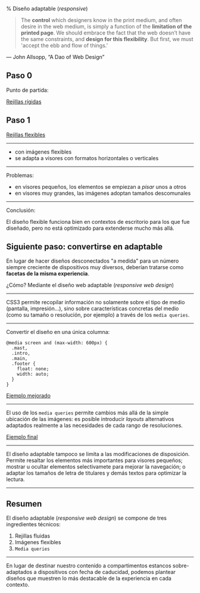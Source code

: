 % Diseño adaptable (_responsive_)

>The **control** which designers know in the print medium, and often desire in the web medium, is simply a function of the **limitation of the printed page**. We should embrace the fact that the web doesn’t have the same constraints, and **design for this flexibility**. But first, we must 'accept the ebb and flow of things.'

&mdash; John Allsopp, “A Dao of Web Design”

## Paso 0

Punto de partida:

[Rejillas rígidas](https://codepen.io/justincavery/full/rzfbg)


## Paso 1

[Rejillas flexibles](https://alistapart.com/d/responsive-web-design/ex/ex-site-flexible.html)

---

- con imágenes flexibles
- se adapta a visores con formatos horizontales o verticales

---

Problemas:

- en visores pequeños, los elementos se empiezan a _pisar_ unos a otros
- en visores muy grandes, las imágenes adoptan tamaños descomunales

---

Conclusión:

El diseño flexible funciona bien en contextos de escritorio para los que fue diseñado, pero no está optimizado para extenderse mucho más allá.

## Siguiente paso: convertirse en adaptable

En lugar de hacer diseños desconectados "a medida" para un número siempre creciente de dispositivos muy diversos, deberían tratarse como **facetas de la misma experiencia**. 

¿Cómo? Mediante el diseño web adaptable (_responsive web design_) 

---

CSS3 permite recopilar información no solamente sobre el tipo de medio (pantalla, impresión...), sino sobre características concretas del medio (como su tamaño o resolución, por ejemplo) a través de los `media queries`.

---

Convertir el diseño en una única columna:

```
@media screen and (max-width: 600px) {
  .mast,
  .intro,
  .main,
  .footer {
    float: none;
    width: auto;
  }
}
```

[Ejemplo mejorado](https://alistapart.com/d/responsive-web-design/ex/ex-site-linearize.html)

---

El uso de los `media queries` permite cambios más allá de la simple ubicación de las imágenes: es posible introducir _layouts_ alternativos adaptados realmente a las necesidades de cada rango de resoluciones.

[Ejemplo final](https://alistapart.com/d/responsive-web-design/ex/ex-site-FINAL.html)

---

El diseño adaptable tampoco se limita a las modificaciones de disposición. Permite resaltar los elementos más importantes para visores pequeños; mostrar u ocultar elementos selectivamete para mejorar la navegación; o adaptar los tamaños de letra de titulares y demás textos para optimizar la lectura.

---

## Resumen

El diseño adaptable (_responsive web design_) se compone de tres ingredientes técnicos:

1. Rejillas fluidas
2. Imágenes flexibles
3. `Media queries`

---

En lugar de destinar nuestro contenido a compartimentos estancos sobre-adaptados a dispositivos con fecha de caducidad, podemos plantear diseños que muestren lo más destacable de la experiencia en cada contexto.